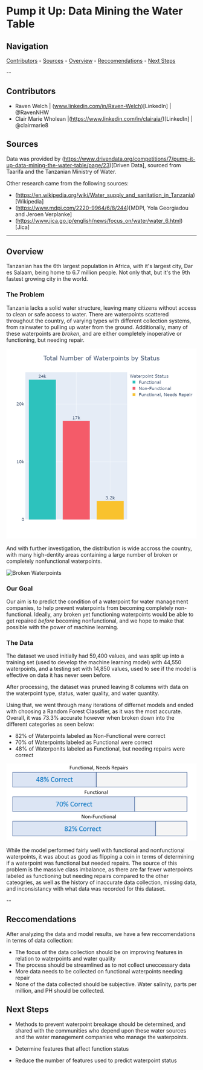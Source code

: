 # Pump it Up: Data Mining the Water Table

## Navigation
[Contributors](Contributors) -
[Sources](Sources) -
[Overview](Overview) - 
[Reccomendations](Reccomendations) -
[Next Steps](next-steps)



-- 

## Contributors

- Raven Welch | (www.linkedin.com/in/Raven-Welch)[LinkedIn] | @RavenNHW
- Clair Marie Wholean |(https://www.linkedin.com/in/clairaia/)[LinkedIn] | @clairmarie8

## Sources 

Data was provided by (https://www.drivendata.org/competitions/7/pump-it-up-data-mining-the-water-table/page/23)[Driven Data], sourced from Taarifa and the Tanzanian Ministry of Water. 

Other research came from the following sources:
- (https://en.wikipedia.org/wiki/Water_supply_and_sanitation_in_Tanzania)[Wikipedia]
- (https://www.mdpi.com/2220-9964/6/8/244)[MDPI, Yola Georgiadou and Jeroen Verplanke]
- (https://www.jica.go.jp/english/news/focus_on/water/water_6.html)[Jica]
 
 ---
 
 ## Overview
 
 
 Tanzanian has the 6th largest population in Africa, with it's largest city, Dar es Salaam, being home to 6.7 million people. Not only that, but it's the 9th fastest growing city in the world. 
 
 ### The Problem
 
 Tanzania lacks a solid water structure, leaving many citizens without access to clean or safe access to water. There are waterpoints scattered throughout the country, of varying types with different collection systems, from rainwater to pulling up water from the ground. Additionally, many of these waterpoints are _broken_, and are either completely inoperative or functioning, but needing repair.
 
![Waterpoints by Status](/images/waterpoints_by_status.png)

And with further investigation, the distribution is wide accross the country, with many high-dentity areas containing a large number of broken or completely nonfunctional waterpoints.

![Broken Waterpoints](/images/broken_waterpoints_map.png) 

### Our Goal

Our aim is to predict the condition of a waterpoint for water management companies, to help prevent waterpoints from becoming completely non-functional. Ideally, any broken yet functioning waterpoints would be able to get repaired _before_ becoming nonfunctional, and we hope to make that possible with the power of machine learning.

### The Data

The dataset we used initially had 59,400 values, and was split up into a training set (used to develop the machine learning model) with 44,550 waterpoints, and a testing set with 14,850 values, used to see if the model is effective on data it has never seen before. 

After processing, the dataset was pruned leaving 8 columns with data on the waterpoint type, status, water quality, and water quantity.

Using that, we went through many iterations of differnet models and ended with choosing a Random Forest Classifier, as it was the most accurate. Overall, it was 73.3% accurate however when broken down into the different categories as seen below: 

- 82% of Waterpoints labeled as Non-Functional were correct
- 70% of Waterpoints labeled as Functional were correct
- 48% of Waterponits labeled as Functional, but needing repairs were correct

![Model Results](/images/model_results.png)

While the model performed fairly well with functional and nonfunctional waterpoints, it was about as good as flipping a coin in terms of determining if a waterpoint was functional but needed repairs. The source of this problem is the massive class imbalance, as there are far fewer waterpoints labeled as functioning but needing repairs compared to the other cateogries, as well as the history of inaccurate data collection, missing data, and inconsistancy with what data was recorded for this dataset.

-- 

## Reccomendations

After analyzing the data and model results, we have a few reccomendations in terms of data collection: 

- The focus of the data collection should be on improving features in relation to waterpoints and water quality
- The process should be streamlined as to not collect uneccessary data
- More data needs to be collected on functional waterpoints needing repair 
- None of the data collected should be subjective. Water salinity, parts per million, and PH should be collected. 

## Next Steps

- Methods to prevent waterpoint breakage should be determined, and shared with the communities who depend upon these water sources and the water management companies who manage the waterpoints.

- Determine features that affect function status

- Reduce the number of features used to predict waterpoint status

